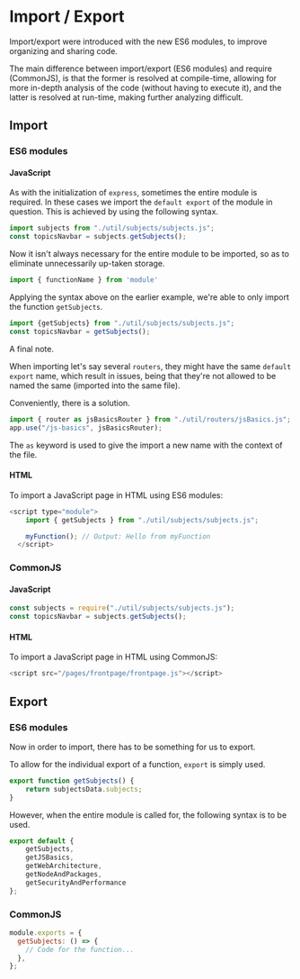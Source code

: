 # Import / Export

Import/export were introduced with the new ES6 modules, to improve organizing and sharing code.

The main difference between import/export (ES6 modules) and require (CommonJS), is that the former is resolved at compile-time, allowing for more in-depth analysis of the code (without having to execute it), and the latter is resolved at run-time, making further analyzing difficult.

## Import
### ES6 modules
#### JavaScript
As with the initialization of `express`, sometimes the entire module is required.
In these cases we import the `default export` of the module in question.
This is achieved by using the following syntax.

```javascript
import subjects from "./util/subjects/subjects.js";
const topicsNavbar = subjects.getSubjects();
```

Now it isn't always necessary for the entire module to be imported, so as to eliminate unnecessarily up-taken storage.

```javascript
import { functionName } from 'module'
```

Applying the syntax above on the earlier example, we're able to only import the function `getSubjects`.

```javascript
import {getSubjects} from "./util/subjects/subjects.js";
const topicsNavbar = getSubjects();
```

A final note.

When importing let's say several `routers`, they might have the same `default export` name, which result in issues, being that they're not allowed to be named the same (imported into the same file).

Conveniently, there is a solution.

```javascript
import { router as jsBasicsRouter } from "./util/routers/jsBasics.js";
app.use("/js-basics", jsBasicsRouter);
```

The `as` keyword is used to give the import a new name with the context of the file.

#### HTML
To import a JavaScript page in HTML using ES6 modules:
```javascript
<script type="module">
    import { getSubjects } from "./util/subjects/subjects.js";

    myFunction(); // Output: Hello from myFunction
  </script>
```

### CommonJS
#### JavaScript
```javascript
const subjects = require("./util/subjects/subjects.js");
const topicsNavbar = subjects.getSubjects();
```
#### HTML
To import a JavaScript page in HTML using CommonJS:
```javascript
<script src="/pages/frontpage/frontpage.js"></script>
```



## Export
### ES6 modules
Now in order to import, there has to be something for us to export.

To allow for the individual export of a function, `export` is simply used.

```javascript
export function getSubjects() {
    return subjectsData.subjects;
}
```

However, when the entire module is called for, the following syntax is to be used.

```javascript
export default {
    getSubjects,
    getJSBasics,
    getWebArchitecture,
    getNodeAndPackages,
    getSecurityAndPerformance
};
```

### CommonJS
```javascript
module.exports = {
  getSubjects: () => {
    // Code for the function...
  },
};
```


